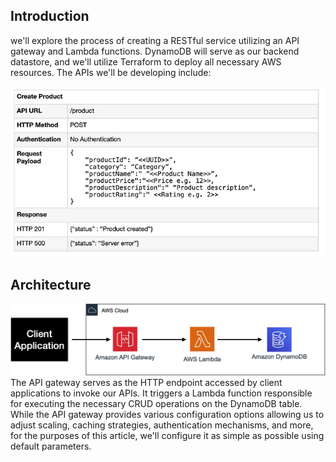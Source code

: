 
## Introduction
we'll explore the process of creating a RESTful service utilizing an API gateway and Lambda functions. DynamoDB will serve as our backend datastore, and we'll utilize Terraform to deploy all necessary AWS resources. The APIs we'll be developing include:

![api](./images/api.webp)  <br />

## Architecture
![Architecture](./images/architecture.webp)  <br />
The API gateway serves as the HTTP endpoint accessed by client applications to invoke our APIs. It triggers a Lambda function responsible for executing the necessary CRUD operations on the DynamoDB table. While the API gateway provides various configuration options allowing us to adjust scaling, caching strategies, authentication mechanisms, and more, for the purposes of this article, we'll configure it as simple as possible using default parameters.